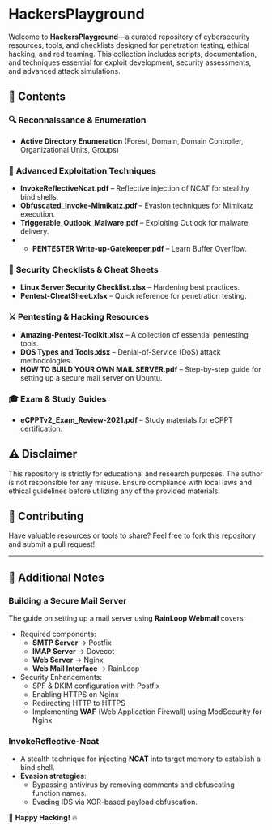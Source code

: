 # **HackersPlayground**

Welcome to **HackersPlayground**—a curated repository of cybersecurity resources, tools, and checklists designed for penetration testing, ethical hacking, and red teaming. This collection includes scripts, documentation, and techniques essential for exploit development, security assessments, and advanced attack simulations.

## 📌 **Contents**

### 🔍 **Reconnaissance & Enumeration**
- **Active Directory Enumeration** (Forest, Domain, Domain Controller, Organizational Units, Groups)

### 🎯 **Advanced Exploitation Techniques**
- **InvokeReflectiveNcat.pdf** – Reflective injection of NCAT for stealthy bind shells.
- **Obfuscated_Invoke-Mimikatz.pdf** – Evasion techniques for Mimikatz execution.
- **Triggerable_Outlook_Malware.pdf** – Exploiting Outlook for malware delivery.
- - **PENTESTER Write-up-Gatekeeper.pdf** – Learn Buffer Overflow.

### 🔐 **Security Checklists & Cheat Sheets**
- **Linux Server Security Checklist.xlsx** – Hardening best practices.
- **Pentest-CheatSheet.xlsx** – Quick reference for penetration testing.

### ⚔️ **Pentesting & Hacking Resources**
- **Amazing-Pentest-Toolkit.xlsx** – A collection of essential pentesting tools.
- **DOS Types and Tools.xlsx** – Denial-of-Service (DoS) attack methodologies.
- **HOW TO BUILD YOUR OWN MAIL SERVER.pdf** – Step-by-step guide for setting up a secure mail server on Ubuntu.

### 🎓 **Exam & Study Guides**
- **eCPPTv2_Exam_Review-2021.pdf** – Study materials for eCPPT certification.

## ⚠️ **Disclaimer**
This repository is strictly for educational and research purposes. The author is not responsible for any misuse. Ensure compliance with local laws and ethical guidelines before utilizing any of the provided materials.

## 📢 **Contributing**
Have valuable resources or tools to share? Feel free to fork this repository and submit a pull request!

---

## 📝 **Additional Notes**

### **Building a Secure Mail Server**
The guide on setting up a mail server using **RainLoop Webmail** covers:
- Required components:
  - **SMTP Server** → Postfix
  - **IMAP Server** → Dovecot
  - **Web Server** → Nginx
  - **Web Mail Interface** → RainLoop
- Security Enhancements:
  - SPF & DKIM configuration with Postfix
  - Enabling HTTPS on Nginx
  - Redirecting HTTP to HTTPS
  - Implementing **WAF** (Web Application Firewall) using ModSecurity for Nginx

### **InvokeReflective-Ncat**
- A stealth technique for injecting **NCAT** into target memory to establish a bind shell.
- **Evasion strategies**:
  - Bypassing antivirus by removing comments and obfuscating function names.
  - Evading IDS via XOR-based payload obfuscation.

🚀 **Happy Hacking!** 🔥
